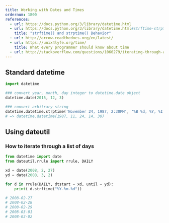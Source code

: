 ```yaml
---
title: Working with Dates and Times
ordernum: 1800
references:
  - url: https://docs.python.org/3/library/datetime.html
  - url: https://docs.python.org/3/library/datetime.html#strftime-strptime-behavior
    title: "strftime() and strptime() Behavior"
  - url: http://arrow.readthedocs.org/en/latest/
  - url: https://unix4lyfe.org/time/
    title: What every programmer should know about time
  - url: http://stackoverflow.com/questions/1060279/iterating-through-a-range-of-dates-in-python
---
```


## Standard datetime

~~~py
import datetime

### convert year, month, day integer to datetime.date object
datetime.date(2015, 12, 3)

### convert arbitrary string
datetime.datetime.strptime('November 24, 1987, 2:30PM', '%B %d, %Y, %I:%M%p')
# => datetime.datetime(1987, 11, 24, 14, 30)
~~~


## Using dateutil


### How to iterate through a list of days

~~~py
from datetime import date
from dateutil.rrule import rrule, DAILY

xd = date(2008, 2, 27)
yd = date(2008, 3, 2)

for d in rrule(DAILY, dtstart = xd, until = yd):
    print( d.strftime("%Y-%m-%d"))

# 2008-02-27
# 2008-02-28
# 2008-02-29
# 2008-03-01
# 2008-03-02

~~~

